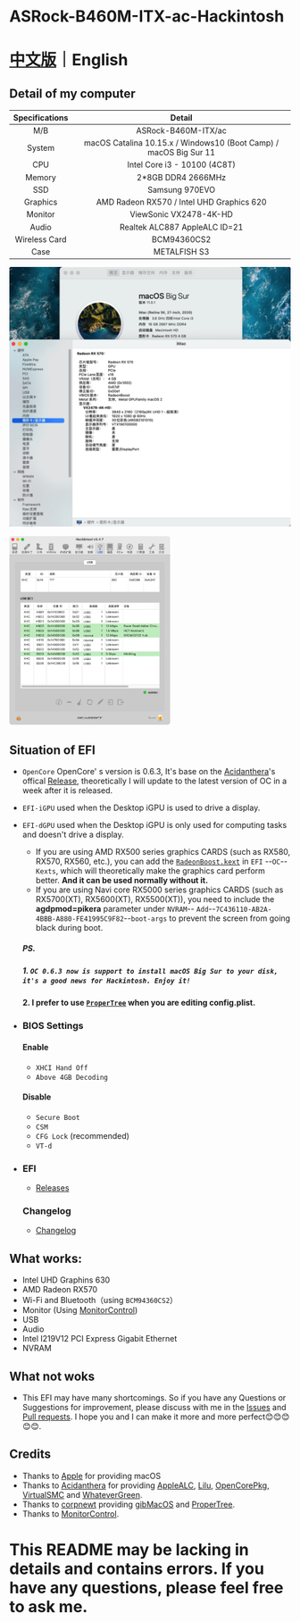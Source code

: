 # ASRock-B460M-ITX-ac-Hackintosh

# [中文版](README.md)｜English

## Detail of my computer

| Specifications |                            Detail                            |
| :------------: | :----------------------------------------------------------: |
|      M/B       |                     ASRock-B460M-ITX/ac                      |
|     System     | macOS Catalina 10.15.x / Windows10 (Boot Camp) / macOS Big Sur 11 |
|      CPU       |                 Intel Core i3 - 10100 (4C8T)                 |
|     Memory     |                      2*8GB DDR4 2666MHz                      |
|      SSD       |                        Samsung 970EVO                        |
|    Graphics    |          AMD Radeon RX570 / Intel UHD Graphics 620           |
|    Monitor     |                    ViewSonic VX2478-4K-HD                    |
|     Audio      |                Realtek ALC887  AppleALC ID=21                |
| Wireless Card  |                         BCM94360CS2                          |
|      Case      |                         METALFISH S3                         |

![1](IMG/MAC.png)

<img src="IMG/USB.png" alt="USB" style="zoom: 33%;" />

## Situation of EFI

- `OpenCore`   OpenCore' s version is 0.6.3, It's base on the [Acidanthera](https://github.com/acidanthera)'s offical [Release](https://github.com/acidanthera/OpenCorePkg/releases), theoretically I will update to the latest version of OC in a week after it is released.

- `EFI-iGPU` used when the Desktop iGPU is used to drive a display.

- `EFI-dGPU` used when the Desktop iGPU is only used for computing tasks and doesn't drive a display. 

  - If you are using AMD RX500 series graphics CARDS (such as RX580, RX570, RX560, etc.), you can add the [`RadeonBoost.kext`](https://github.com/WenvyG/ASRock-B460M-ITX-ac-Hackintosh/tree/main/RadeonBoost.kext) in `EFI` --`OC`--`Kexts`, which will theoretically make the graphics card perform better. **And it can be used normally without it.**
  - If you are using Navi core RX5000 series graphics CARDS (such as RX5700(XT), RX5600(XT), RX5500(XT)), you need to include the **agdpmod=pikera** parameter under `NVRAM`-- `Add`--`7C436110-AB2A-4BBB-A880-FE41995C9F82`--`boot-args` to prevent the screen from going black during boot.

  ##### PS. 

  ##### 1. `OC 0.6.3 now is support to install macOS Big Sur to your disk, it's a good news for Hackintosh. Enjoy it!`

  #### 2. I prefer to use [`ProperTree`](https://github.com/corpnewt/ProperTree) when you are editing config.plist.

- ### BIOS Settings
  
  #### Enable 
  
  - `XHCI Hand Off`
  - `Above 4GB Decoding`
  
  ####  Disable
  
  - `Secure Boot` 
  - `CSM`
  - `CFG Lock` (recommended)
  - `VT-d`
  
- ### EFI
  
  - [Releases](https://github.com/WenvyG/ASRock-B460M-ITX-ac-Hackintosh/releases)

  ### Changelog
  
  - [Changelog](Changelog.md)

## What works:

- Intel UHD Graphins 630
- AMD Radeon RX570
- Wi-Fi and Bluetooth（using `BCM94360CS2`）
- Monitor (Using [MonitorControl](https://github.com/MonitorControl/MonitorControl/releases))
- USB
- Audio
- Intel I219V12 PCI Express Gigabit Ethernet
- NVRAM

## What not woks

- This EFI may have many shortcomings. So if you have any Questions or Suggestions for improvement, please discuss with me in the [Issues](https://github.com/WenvyG/Lenovo-ideapad-110-15IKB-Hackintosh/issues) and [Pull requests](https://github.com/WenvyG/ASRock-B460M-ITX-ac-Hackintosh/pulls). I hope you and I can make it more and more perfect😊😊😊😊😊.

## Credits

- Thanks to [Apple](https://www.apple.com) for providing macOS
- Thanks to [Acidanthera](https://github.com/acidanthera)  for providing  [AppleALC](https://github.com/acidanthera/AppleALC), [Lilu](https://github.com/acidanthera/Lilu), [OpenCorePkg](https://github.com/acidanthera/OpenCorePkg), [VirtualSMC](https://github.com/acidanthera/VirtualSMC) and [WhateverGreen](https://github.com/acidanthera/WhateverGreen).
- Thanks to [corpnewt](https://github.com/corpnewt) providing [gibMacOS](https://github.com/corpnewt/gibMacOS) and [ProperTree](https://github.com/corpnewt/ProperTree).
- Thanks to [MonitorControl](https://github.com/MonitorControl/MonitorControl/releases).



# This README may be lacking in details and contains errors. If you have any questions, please feel free to ask me.


